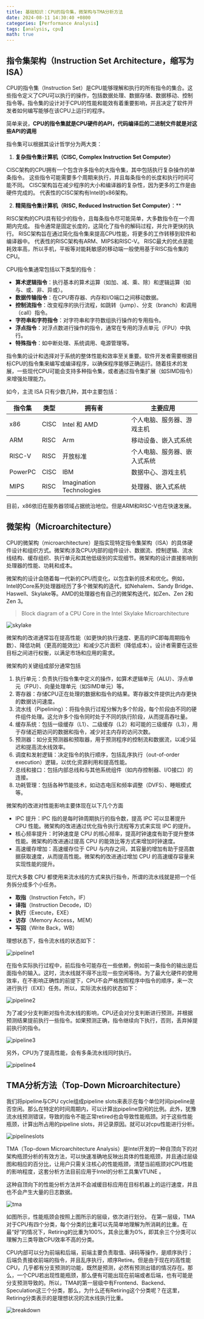 ```yaml
---
title: 基础知识：CPU的指令集，微架构与TMA分析方法
date: 2024-08-11 14:30:40 +0800
categories: [Performance Analysis]
tags: [analysis, cpu]
math: true
---
```

## **指令集架构（Instruction Set Architecture，缩写为ISA）**
CPU的指令集（Instruction Set）是CPU能够理解和执行的所有指令的集合。这些指令定义了CPU可以执行的操作，包括数据处理、数据存储、数据移动、控制指令等。指令集的设计对于CPU的性能和能效有着重要影响，并且决定了软件开发者如何编写能够在该CPU上运行的程序。

简单来说，**CPU的指令集就是CPU硬件的API，代码编译后的二进制文件就是对这些API的调用**

指令集可以根据其设计哲学分为两大类：

1. **复杂指令集计算机（CISC, Complex Instruction Set Computer）**

CISC架构的CPU拥有一个包含许多指令的大指令集，其中包括执行复杂操作的单条指令。
这些指令可能需要多个周期来执行，并且每条指令的长度和执行时间可能不同。
CISC架构旨在减少程序的大小和编译器的复杂性，因为更多的工作是由硬件完成的。
代表性的CISC架构有Intel的x86架构。

2. **精简指令集计算机（RISC, Reduced Instruction Set Computer）**：**

RISC架构的CPU具有较少的指令，且每条指令尽可能简单，大多数指令在一个周期内完成。
指令通常是固定长度的，这简化了指令的解码过程，并允许更快的执行。
RISC架构旨在通过简化指令集来提高CPU性能，将更多的工作转移到软件和编译器中。
代表性的RISC架构有ARM、MIPS和RISC-V。
RISC最大的优点是能耗效率高，所以手机，平板等对能耗敏感的移动端一般使用基于RISC指令集的CPU。

CPU指令集通常包括以下类型的指令：
* **算术逻辑指令**：执行基本的算术运算（如加、减、乘、除）和逻辑运算（如与、或、非、异或）。
* **数据传输指令**：在CPU寄存器、内存和I/O端口之间移动数据。
* **控制流指令**：改变程序的执行流程，如跳转（jump）、分支（branch）和调用（call）指令。
* **字符串和字符指令**：对字符串和字符数组执行操作的专用指令。
* **浮点指令**：对浮点数进行操作的指令，通常在专用的浮点单元（FPU）中执行。
* **特殊指令**：如中断处理、系统调用、电源管理等。

指令集的设计和选择对于系统的整体性能和效率至关重要。软件开发者需要根据目标CPU的指令集来编写或编译程序，以确保程序能够正确运行。随着技术的发展，一些现代CPU可能会支持多种指令集，或者通过指令集扩展（如SIMD指令）来增强处理能力。

如今，主流 ISA 只有少数几种，其中主要包括：

| 指令集	| 类型	| 拥有者	| 主要应用 |
| --- | --- | --- | --- |
| x86	| CISC | 	Intel 和 AMD	| 个人电脑、服务器、游戏主机 |
| ARM	| RISC	| Arm	| 移动设备、嵌入式系统 |
| RISC-V	| RISC |	开放标准	| 个人电脑、服务器、嵌入式系统
| PowerPC |	CISC	| IBM |	数据中心、游戏主机
| MIPS	| RISC |	Imagination Technologies |	处理器、嵌入式系统

目前，x86依旧在服务器领域占据统治地位。但是ARM和RISC-V也在快速发展。

## **微架构（Microarchitecture）**
CPU的微架构（microarchitecture）是指实现特定指令集架构（ISA）的具体硬件设计和组织方式。微架构涉及CPU内部的组件设计、数据流、控制逻辑、流水线结构、缓存组织、执行单元和其他低级别的实现细节。微架构的设计直接影响到处理器的性能、功耗和成本。

微架构的设计会随着每一代新的CPU而变化，以包含新的技术和优化。例如，Intel的Core系列处理器经历了多个微架构的迭代，如Nehalem、Sandy Bridge、Haswell、Skylake等。AMD的处理器也有自己的微架构迭代，如Zen、Zen 2和Zen 3。

>Block diagram of a CPU Core in the Intel Skylake Microarchitecture

![skylake](/assets/images/tma/skylake.png)

微架构的改进通常旨在提高性能（如更快的执行速度、更高的IPC即每周期指令数）、降低功耗（更高的能效比）和减少芯片面积（降低成本）。设计者需要在这些目标之间进行权衡，以满足市场和应用的需求。

微架构的关键组成部分通常包括

1. 执行单元：负责执行指令集中定义的操作，如算术逻辑单元（ALU）、浮点单元（FPU）、向量处理单元（如SIMD单元）等。
2. 寄存器：存储CPU正在处理的数据和指令的结果。寄存器文件提供比内存更快的数据访问速度。
3. 流水线（Pipelining）：将指令执行过程分解为多个阶段，每个阶段由不同的硬件组件处理。这允许多个指令同时处于不同的执行阶段，从而提高吞吐量。
4. 缓存系统：包括一级缓存（L1）、二级缓存（L2）和可能的三级缓存（L3），用于存储近期访问的数据和指令，减少对主内存的访问次数。
5. 预测器：如分支预测器和预取器，用于预测程序的控制流和数据流，以减少延迟和提高流水线效率。
6. 调度和发射逻辑：决定指令的执行顺序，包括乱序执行（out-of-order execution）逻辑，以优化资源利用和提高性能。
7. 总线和接口：包括内部总线和与其他系统组件（如内存控制器、I/O接口）的连接。
8. 功耗管理：包括各种节能技术，如动态电压和频率调整（DVFS）、睡眠模式等。

微架构的改进对性能影响主要体现在以下几个方面

* IPC 提升：IPC 指的是每时钟周期执行的指令数，提高 IPC 可以显著提升 CPU 性能。微架构的改进通过优化指令执行流程等方式来实现 IPC 的提升。
* 核心频率提升：时钟速度是 CPU 的核心频率，提高时钟速度有助于提升整体性能。微架构的改进通过提高 CPU 的能效比等方式来增加时钟速度。
* 高速缓存增加：高速缓存位于 CPU 与内存之间，其容量的增加有助于提高数据获取速度，从而提高性能。微架构的改进通过增加 CPU 的高速缓存容量来实现性能的提升。

现代⼤多数 CPU 都使⽤来流⽔线的⽅式来执⾏指令，所谓的流⽔线就是把⼀个任务拆分成多个⼩任务。
* **取指**（Instruction Fetch，IF）
* **译指**（Instruction Decode，ID）
* **执行**（Execute，EXE）
* **访存**（Memory Access，MEM）
* **写回**（Write Back，WB）

理想状态下，指令流水线的状态如下：

![pipeline1](/assets/images/tma/pipeline1.png)

在指令实际执行过程中，前后指令可能存在一些依赖，例如前一条指令的输出是后面指令的输入。这时，流水线就不得不出现一些空闲等待。为了最大化硬件的使用效率，在不影响正确性的前提下，CPU不会严格按照程序中指令的顺序，来一次进行执行（EXE）任务。所以，实际流水线的状态如下：

![pipeline2](/assets/images/tma/pipeline2.png)

为了减少分支判断对指令流水线的影响，CPU还会对分支判断进行预测，并根据预测结果提前执行一些指令。如果预测正确，指令继续向下执行，否则，丢弃掉提前执行的指令。

![pipeline3](/assets/images/tma/pipeline3.png)

另外，CPU为了提高性能，会有多条流水线同时执行。

![pipeline4](/assets/images/tma/pipeline4.png)

## **TMA分析方法（Top-Down Microarchitecture）**
我们将pipeline与CPU cycle组成pipeline slots来表示在每个单位时间pipeline是否空闲。那么在特定的时间周期内，可以计算出pipeline空闲的比例。此外，犹豫流水线预测错误，导致的指令不能正常retired也会导致性能瓶颈。对于这些性能瓶颈，计算出所占用的pipeline slots，并记录原因。就可以对cpu性能进行分析。

![pipelineslots](/assets/images/tma/pipelineslots.png)

TMA（Top-down Microarchitecture Analysis）是Intel开发的一种自顶向下的对架构瓶颈分析的有效方法，可以快速准确地反映出具体的性能瓶颈，并且通过层级图和相应的百分比，让用户只需关注核心的性能瓶颈，清楚当前瓶颈对CPU性能的影响程度，这套分析方法目前应用于Intel的分析工具集VTUNE
。

这种自顶向下的性能分析方法并不会减缓目标应用在目标机器上的运行速度，并且也不会产生大量的日志数据。

![tma](/assets/images/tma/tma.png)

如图所示，性能瓶颈会按照上图所示的层级，依次进行划分。
在第一层级，TMA对于CPU有四个分类，每个分类的比重可以先简单地理解为所消耗的比重。在最“好”的情况下，Retiring的比重为100%，其余比重为0%，即其余三个分类可以理解为三类导致CPU效率不高的分类。

CPU内部可以分为前端和后端，前端主要负责取值、译码等操作，是顺序执行；后端负责接收前端的指令，并且乱序执行，顺序Retire。但是由于现在的高性能CPU，几乎都有分支预测的功能，既然是预测，必然有预测出错的情况存在。那么，一个CPU若出现性能瓶颈，那么便有可能出现在前端或者后端，也有可能是分支预测导致的。所以，TMA的第一层级中有Frontend、Backend、Speculation这三个分类，那么，为什么还有Retiring这个分类呢？在这里，Retiring分类表示的是理想状况的流水线执行比重。

![breakdown](/assets/images/tma/breakdown.png)

